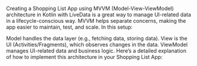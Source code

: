 Creating a Shopping List App using MVVM (Model-View-ViewModel) architecture in Kotlin with LiveData is a great way to manage UI-related data in a lifecycle-conscious way. MVVM helps separate concerns, making the app easier to maintain, test, and scale. In this setup:

Model handles the data layer (e.g., fetching data, storing data).
View is the UI (Activities/Fragments), which observes changes in the data.
ViewModel manages UI-related data and business logic.
Here’s a detailed explanation of how to implement this architecture in your Shopping List App:
